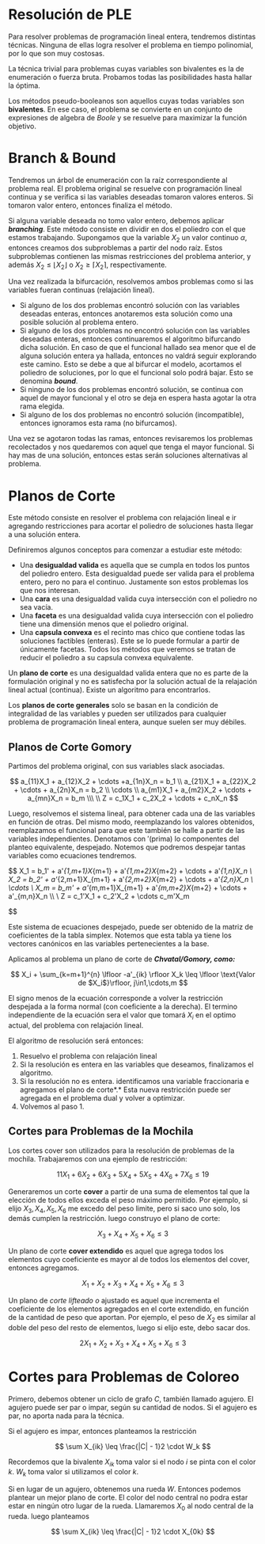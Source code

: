 # Resolución de PLE

Para resolver problemas de programación lineal entera, tendremos distintas técnicas. Ninguna de ellas logra resolver el problema en tiempo polinomial, por lo que son muy costosas.

La técnica trivial para problemas cuyas variables son bivalentes es la de enumeración o fuerza bruta. Probamos todas las posibilidades hasta hallar la óptima. 

Los métodos pseudo-booleanos son aquellos cuyas todas variables son **********bivalentes**********. En ese caso, el problema se convierte en un conjunto de expresiones de algebra de *Boole* y se resuelve para maximizar la función objetivo.

# Branch & Bound

Tendremos un árbol de enumeración con la raíz correspondiente al problema real. El problema original se resuelve con programación lineal continua y se verifica si las variables deseadas tomaron valores enteros. Si tomaron valor entero, entonces finaliza el método.

Si alguna variable deseada no tomo valor entero, debemos aplicar *********branching*********. Este método consiste en dividir en dos el poliedro con el que estamos trabajando. Supongamos que la variable $X_2$ un valor continuo $\alpha$, entonces creamos dos subproblemas a partir del nodo raíz. Estos subproblemas contienen las mismas restricciones del problema anterior, y además $X_2 \leq \lfloor X_2 \rfloor$  o $X_2 \geq \lceil X_2 \rceil$, respectivamente.

Una vez realizada la bifurcación, resolvemos ambos problemas como si las variables fueran continuas (relajación lineal).

- Si alguno de los dos problemas encontró solución con las variables deseadas enteras, entonces anotaremos esta solución como una posible solución al problema entero.
- Si alguno de los dos problemas no encontró solución con las variables deseadas enteras, entonces continuaremos el algoritmo bifurcando dicha solución. En caso de que el funcional hallado sea menor que el de alguna solución entera ya hallada, entonces no valdrá seguir explorando este camino. Esto se debe a que al bifurcar el modelo, acortamos el poliedro de soluciones, por lo que el funcional solo podrá bajar. Esto se denomina *****bound*****.
- Si ninguno de los dos problemas encontró solución, se continua con aquel de mayor funcional y el otro se deja en espera hasta agotar la otra rama elegida.
- Si alguno de los dos problemas no encontró solución (incompatible), entonces ignoramos esta rama (no bifurcamos).

Una vez se agotaron todas las ramas, entonces revisaremos los problemas recolectados y nos quedaremos con aquel que tenga el mayor funcional. Si hay mas de una solución, entonces estas serán soluciones alternativas al problema. 

# Planos de Corte

Este método consiste en resolver el problema con relajación lineal e ir agregando restricciones para acortar el poliedro de soluciones hasta llegar a una solución entera.

Definiremos algunos conceptos para comenzar a estudiar este método:

- Una **desigualdad valida** es aquella que se cumpla en todos los puntos del poliedro entero. Esta desigualdad puede ser valida para el problema entero, pero no para el continuo. Justamente son estos problemas los que nos interesan.
- Una **cara** es una desigualdad valida cuya intersección con el poliedro no sea vacía.
- Una ************faceta************ es una desigualdad valida cuya intersección con el poliedro tiene una dimensión menos que el poliedro original.
- Una ****************************capsula convexa**************************** es el recinto mas chico que contiene todas las soluciones factibles (enteras). Este se lo puede formular a partir de únicamente facetas. Todos los métodos que veremos se tratan de reducir el poliedro a su capsula convexa equivalente.

Un ****************************plano de corte**************************** es una desigualdad valida entera que no es parte de la formulación original y no es satisfecha por la solución actual de la relajación lineal actual (continua). Existe un algoritmo para encontrarlos. 

Los **************************************************planos de corte generales************************************************** solo se basan en la condición de integralidad de las variables y pueden ser utilizados para cualquier problema de programación lineal entera, aunque suelen ser muy débiles.

## Planos de Corte Gomory

Partimos del problema original, con sus variables slack asociadas. 

$$
a_{11}X_1 + a_{12}X_2 + \cdots +a_{1n}X_n = b_1 \\
a_{21}X_1 + a_{22}X_2 + \cdots + a_{2n}X_n = b_2 \\
\cdots \\
a_{m1}X_1 + a_{m2}X_2 + \cdots + a_{mn}X_n = b_m \\\ \\
Z = c_1X_1 + c_2X_2 + \cdots + c_nX_n
$$

Luego, resolvemos el sistema lineal, para obtener cada una de las variables en función de otras. Del mismo modo, reemplazando los valores obtenidos, reemplazamos el funcional para que este también se halle a partir de las variables independientes. Denotamos con $' (\text{prima})$ lo componentes del planteo equivalente, despejado. Notemos que podremos despejar tantas variables como ecuaciones tendremos.

$$
X_1 = b_1' + a'_{1,m+1}X_{m+1} + a'_{1,m+2}X_{m+2} + \cdots + a'_{1,n}X_n \\
X_2 = b_2' + a'_{2,m+1}X_{m+1} + a'_{2,m+2}X_{m+2} + \cdots + a'_{2,n}X_n \\
\cdots \\
X_m = b_m' + a'_{m,m+1}X_{m+1} + a'_{m,m+2}X_{m+2} + \cdots + a'_{m,n}X_n \\\ \\
Z = c_1'X_1 + c_2'X_2 + \cdots c_m'X_m

$$

Este sistema de ecuaciones despejado, puede ser obtenido de la matriz de coeficientes de la tabla simplex. Notemos que esta tabla ya tiene los vectores canónicos en las variables pertenecientes a la base.

Aplicamos al problema un plano de corte de *****Chvatal/Gomory, como:*****

$$
X_i + \sum_{k=m+1}^{n} \lfloor -a'_{ik} \rfloor X_k  \leq \lfloor \text{Valor de $X_i$}\rfloor,  j\in1,\cdots,m
$$

El signo menos de la ecuación corresponde a volver la restricción despejada a la forma normal (con coeficiente a la derecha). El termino independiente de la ecuación sera el valor que tomará $X_i$ en el optimo actual, del problema con relajación lineal.

El algoritmo de resolución será entonces:

1. Resuelvo el problema con relajación lineal
2. Si la resolución es entera en las variables que deseamos, finalizamos el algoritmo.
3. Si la resolución no es entera. identificamos una variable fraccionaria e agregamos el plano de corte*.* Esta nueva restricción puede ser agregada en el problema dual y volver a optimizar.
4. Volvemos al paso 1.

## Cortes para Problemas de la Mochila

Los cortes cover son utilizados para la resolución de problemas de la mochila. Trabajaremos con una ejemplo de restricción:

$$
11X_1 + 6X_2 + 6X_3 + 5X_4 + 5X_5 + 4X_6 + 7X_6 \leq 19
$$

Generaremos un corte **cover** a partir de una suma de elementos tal que la elección de todos ellos exceda el peso máximo permitido. Por ejemplo, si elijo $X_3, X_4, X_5, X_6$  me excedo del peso limite, pero si saco uno solo, los demás cumplen la restricción. luego construyo el plano de corte:

$$
X_3 + X_4 + X_5 + X_6 \leq 3
$$

Un plano de corte **cover extendido** es aquel que agrega todos los elementos cuyo coeficiente es mayor al de todos los elementos del cover, entonces agregamos.

$$
X_1 + X_2 + X_3 + X_4 + X_5 + X_6 \leq 3
$$

Un plano de **corte *lifteado** o* ajustado es aquel que incrementa el coeficiente de los elementos agregados en el corte extendido, en función de la cantidad de peso que aportan. Por ejemplo, el peso de $X_2$ es similar al doble del peso del resto de elementos, luego si elijo este, debo sacar dos.

$$
2X_1 + X_2 + X_3 + X_4 + X_5 + X_6 \leq 3
$$

# Cortes para Problemas de Coloreo

Primero, debemos obtener un ciclo de grafo $C$, también llamado agujero. El agujero puede ser par o impar, según su cantidad de nodos. Si el agujero es par, no aporta nada para la técnica.

Si el agujero es impar, entonces planteamos la restricción

$$
\sum X_{ik} \leq \frac{|C| - 1}2 \cdot W_k
$$

Recordemos que la bivalente $X_{ik}$ toma valor si el nodo $i$ se pinta con el color $k$. $W_k$ toma valor si utilizamos el color $k$.

Si en lugar de un agujero, obtenemos una rueda $W$. Entonces podemos plantear un mejor plano de corte. El color del nodo central no podra estar estar en ningún otro lugar de la rueda. Llamaremos $X_0$ al nodo central de la rueda. luego planteamos

$$
\sum X_{ik} \leq \frac{|C| - 1}2 \cdot X_{0k}
$$